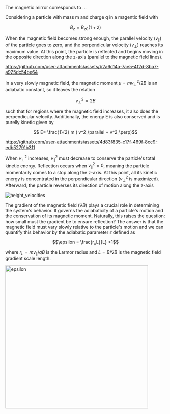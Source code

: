 The magnetic mirror corresponds to  ... <br>

Considering a particle with mass m and charge q in a magentic field with

$$B_z=B_{z0}(1+z)$$


When the magnetic field becomes strong enough, the parallel velocity ($v_\parallel$) of the particle goes to zero, and the perpendicular velocity ($v_\perp$) reaches its maximum value. At this point, the particle is reflected and begins moving in the opposite direction along the  z-axis (parallel to the magnetic field lines). 



https://github.com/user-attachments/assets/b2a6c14a-7ae5-4f2d-8ba7-a925dc54be64


In a very slowly magnetic field, the magnetic moment $\mu=mv^2_\perp/2B$ is an adiabatic constant, so it leaves the relation <br>

$$v^2_\perp \propto 2B$$

such that for regions where the magnetic field increases, it also does the perpendicular velocity. Additionally, the energy E is also conserved and is purelly kinetic given by 

$$ E= \frac{1}{2} m ( v^2_\parallel  + v^2_\perp)$$



https://github.com/user-attachments/assets/4d83f835-c17f-469f-8cc9-edb52791b311

When $v^2_\perp$ increases, $v^2_\parallel$ must decrease to conserve the particle's total kinetic energy. Reflection occurs when 
$v^2_\parallel=0$, meaning the particle momentarily comes to a stop along the z-axis. At this point, all its kinetic energy is concentrated in the perpendicular direction ($v^2_\perp$ is maximized). Afterward, the particle reverses its direction of motion along the z-axis

![height_velocities](https://github.com/user-attachments/assets/2b96554e-c717-4b1a-beee-63ce745fa2e9)

 The gradient of the magnetic field ($\nabla B$) plays a crucial role in determining the system's behavior. It governs the adiabaticity of a particle's motion and the conservation of its magnetic moment. Naturally, this raises the question: how small must the gradient be to ensure reflection? The answer is that the magnetic field must vary slowly relative to the particle's motion and we can quantify this behavior by the adiabatic parameter $\epsilon$ defined as

$$\epsilon = \frac{r_L}{L} <1$$

where $r_L=m v_\parallel/qB$ is the Larmor radius and $L=B/\nabla B$ is the magnetic field gradient scale length.
 
<img width="448" alt="epsilon" src="https://github.com/user-attachments/assets/96536ab7-3ae0-4363-b796-1f474c216b01" />



